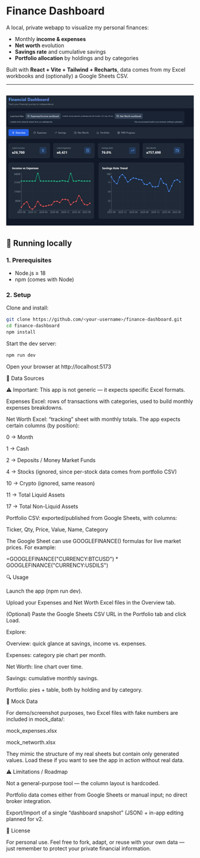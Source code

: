 # Finance Dashboard

A local, private webapp to visualize my personal finances:  
- Monthly **income & expenses**  
- **Net worth** evolution  
- **Savings rate** and cumulative savings  
- **Portfolio allocation** by holdings and by categories  

Built with **React + Vite + Tailwind + Recharts**, data comes from my Excel workbooks and (optionally) a Google Sheets CSV.

---
![Dashboard screenshot](/image.png)
---
## 🚀 Running locally

### 1. Prerequisites
- Node.js ≥ 18  
- npm (comes with Node)

### 2. Setup
Clone and install:

```bash
git clone https://github.com/<your-username>/finance-dashboard.git
cd finance-dashboard
npm install
```
Start the dev server:
```bash
npm run dev
```

Open your browser at http://localhost:5173

📂 Data Sources

⚠️ Important: This app is not generic — it expects specific Excel formats.

Expenses Excel: rows of transactions with categories, used to build monthly expenses breakdowns.

Net Worth Excel: “tracking” sheet with monthly totals. The app expects certain columns (by position):

0 → Month

1 → Cash

2 → Deposits / Money Market Funds

4 → Stocks (ignored, since per-stock data comes from portfolio CSV)

10 → Crypto (ignored, same reason)

11 → Total Liquid Assets

17 → Total Non-Liquid Assets

Portfolio CSV: exported/published from Google Sheets, with columns:

Ticker, Qty, Price, Value, Name, Category


The Google Sheet can use GOOGLEFINANCE() formulas for live market prices. For example:

=GOOGLEFINANCE("CURRENCY:BTCUSD") * GOOGLEFINANCE("CURRENCY:USDILS")

🔍 Usage

Launch the app (npm run dev).

Upload your Expenses and Net Worth Excel files in the Overview tab.

(Optional) Paste the Google Sheets CSV URL in the Portfolio tab and click Load.

Explore:

Overview: quick glance at savings, income vs. expenses.

Expenses: category pie chart per month.

Net Worth: line chart over time.

Savings: cumulative monthly savings.

Portfolio: pies + table, both by holding and by category.

📸 Mock Data

For demo/screenshot purposes, two Excel files with fake numbers are included in mock_data/:

mock_expenses.xlsx

mock_networth.xlsx

They mimic the structure of my real sheets but contain only generated values.
Load these if you want to see the app in action without real data.

⚠️ Limitations / Roadmap

Not a general-purpose tool — the column layout is hardcoded.

Portfolio data comes either from Google Sheets or manual input; no direct broker integration.

Export/Import of a single “dashboard snapshot” (JSON) + in-app editing planned for v2.

📄 License

For personal use. Feel free to fork, adapt, or reuse with your own data — just remember to protect your private financial information.
